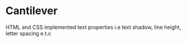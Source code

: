 # Cantilever
HTML and CSS
implemented text properties i.e text shadow, line height, letter spacing e.t.c 

